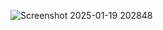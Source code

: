 ![Screenshot 2025-01-19 202848](https://github.com/user-attachments/assets/4d5df455-f5dc-44f0-8a02-90bf56aa00db)
